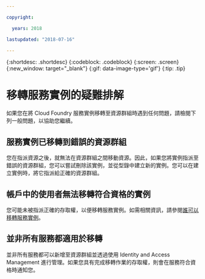 ```yaml
---

copyright:

  years: 2018

lastupdated: "2018-07-16"

---
```


{:shortdesc: .shortdesc}
{:codeblock: .codeblock}
{:screen: .screen}
{:new_window: target="_blank"}
{:gif: data-image-type='gif'}
{:tip: .tip}

# 移轉服務實例的疑難排解

如果您在將 Cloud Foundry 服務實例移轉至資源群組時遇到任何問題，請檢閱下列一般問題，以協助您繼續。

## 服務實例已移轉到錯誤的資源群組

您在指派資源之後，就無法在資源群組之間移動資源。因此，如果您將實例指派至錯誤的資源群組，您可以嘗試刪除該實例，並從型錄中建立新的實例。您可以在建立實例時，將它指派給正確的資源群組。

## 帳戶中的使用者無法移轉符合資格的實例

您可能未被指派正確的存取權，以便移轉服務實例。如需相關資訊，請參閱[誰可以移轉服務實例](/docs/resources/instance_migration.html#whocanmigrate)。

## 並非所有服務都適用於移轉

並非所有服務都可以新增至資源群組並透過使用 Identity and Access Management 進行管理。如果您具有完成移轉作業的存取權，則會在服務符合資格時通知您。
